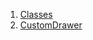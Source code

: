

1. [Classes](file-___home_harshil_Desktop_open-source_palisadoes_talawa_lib_widgets_custom_drawer/#classes)
2. [CustomDrawer](file-___home_harshil_Desktop_open-source_palisadoes_talawa_lib_widgets_custom_drawer/CustomDrawer-class.html)
